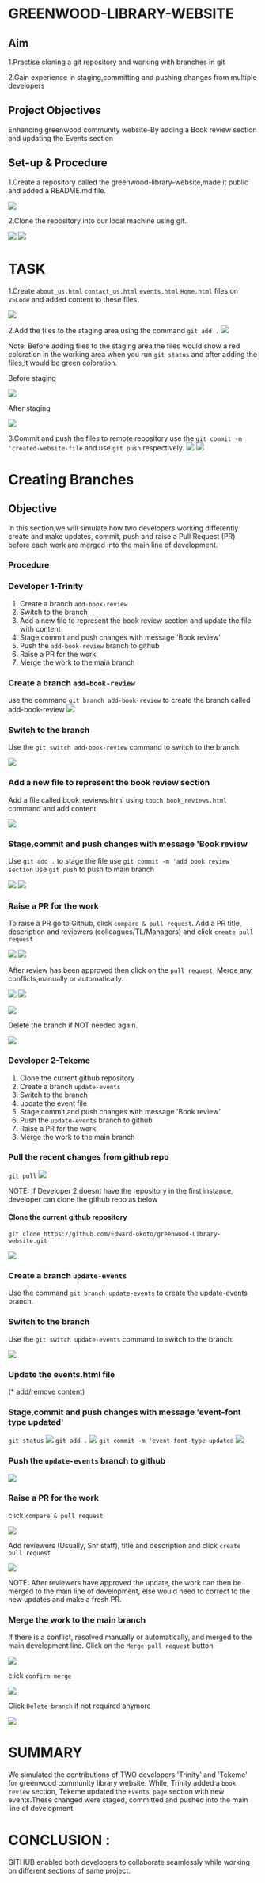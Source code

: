 # GREENWOOD-LIBRARY-WEBSITE

## Aim
1.Practise cloning a git repository and working with branches in git

2.Gain experience in staging,committing and pushing changes from multiple developers

## Project Objectives
Enhancing  greenwood community website-By adding a Book review section and updating the Events section

## Set-up & Procedure
1.Create a repository called the greenwood-library-website,made it public and added a README.md file.

 ![](./img/1.Greenwood%20repo.png)

2.Clone the repository into our local machine using git.

 ![](./img/2.Gitclone-URL.png)
 ![](./img/03.GitcloneOnVSC.png)

 # TASK 

 1.Create `about_us.html`  `contact_us.html`  `events.html`  `Home.html` files on `VSCode` and added content to these files

 ![](./img/5.Other_SECTIONS_on_VSC.png)

 2.Add the files to the staging area using the command `git add .`
   ![](./img/7.git%20add.png)

 Note: Before adding files to the staging area,the files would show a red coloration in the working area when you run `git status` and after adding the files,it would be green coloration.

Before staging

 ![](./img/7.red%20color%20for%20files.png)

 After staging

 ![](./img/9.green%20color.png)

 3.Commit and push the files to remote repository
 use the `git commit -m 'created-website-file` and use `git push` respectively.
 ![](./img/11.Git%20commit.png) 
 ![](./img/10.Git%20push.png)



# Creating Branches

## Objective

 In this section,we will simulate how two developers working differently create and make updates, commit, push and raise a Pull Request (PR) before each work are merged into the main line of development. 

 ### Procedure

### Developer 1-Trinity
 1. Create a branch `add-book-review`
 2. Switch to the branch
 3. Add a new file to represent the book review section and  update the file with content
 5. Stage,commit and push changes with message 'Book review'
 6. Push the `add-book-review` branch to github
 7. Raise a PR for the work
 8. Merge the work to the main branch

 ### Create a branch `add-book-review`
use the command `git branch add-book-review` to create the branch called add-book-review
![](./img/11.git-branch.png)

### Switch to the branch
Use the `git switch add-book-review` command to switch to the branch.

![](./img/12.git-switch.png)

### Add a new file to represent the book review section 
Add a file called book_reviews.html using `touch book_reviews.html` command and add content

![](./img/13..new-branchfile.png)

###  Stage,commit and push changes with message 'Book review

Use `git add .` to stage the file
use  `git commit -m 'add book review section`
use  `git push` to push to main branch

![](./img/15.gitcommitbranch.png)
![](./img/16..gitbranchpush.png)

### Raise a PR for the work
To raise a PR go to Github, click  `compare & pull request`. Add a PR title, description and reviewers (colleagues/TL/Managers) and click `create pull request`

![](./img/17..PR.png)
![](./img/18..PR-number2.png)

After review has been approved then click on the `pull request`,
Merge any conflicts,manually or automatically.

![](./img/19..MergePullRequest.png)
![](./img/21..confirmMerge.png)

![](./img/22.Merge-Success.png)

Delete the branch if NOT needed again.

![](./img/23.DeleteBranch.png)

### Developer 2-Tekeme
 1. Clone the current github repository
 2. Create a branch `update-events`
 3. Switch to the branch
 4. update the event file 
 5. Stage,commit and push changes with message 'Book review'
 6. Push the `update-events` branch to github
 7. Raise a PR for the work
 8. Merge the work to the main branch

 ### Pull the recent changes from github repo
 `git pull`
 ![](./img/DEV2.Gitpull.png)

 NOTE: If Developer 2 doesnt have the repository in the first instance, developer can clone the github repo as below

 #### Clone the current github repository
  `git clone https://github.com/Edward-okoto/greenwood-Library-website.git`

  ![](./img/DEV2.Clone.png) 

  ### Create a branch `update-events`
  Use the command `git branch update-events` to create the update-events branch.
 ### Switch to the branch
Use the `git switch update-events` command to switch to the branch.

![](./img/DEV2.gitswtich.png)


### Update the events.html file 
(* add/remove content)

### Stage,commit and push changes with message 'event-font type updated'
`git status`
![](./img/DEV2.eventfileUpdated.png)
`git add .`
![](./img/DEV2.Gitadd.png)
`git commit -m 'event-font-type updated`
![](./img/DEV2.Gitcommit.png)

### Push the `update-events` branch to github
![](./img/DEV2.GitPush.png)

### Raise a PR for the work
click `compare & pull request`

![](./img/DEV2.PR.png)

Add reviewers (Usually, Snr staff), title and description and click `create pull request`

![](./img/DEV2.PR-add%20Reviewers.png)

NOTE: After reviewers have approved the update, the work can then be merged to the main line of development, else would need to correct to the new updates and make a fresh PR.

### Merge the work to the main branch
If there is a conflict, resolved manually or automatically, and merged to the main development line. Click on the  `Merge pull request` button

![](./img/DEV2.MergeConflict.png)

click `confirm merge`

![](./img%20-%20Copy/21..confirmMerge.png)

Click `Delete branch` if not required anymore

![](./img/DEV2.DeleteBranch.png)


# SUMMARY

We simulated the contributions of TWO developers 'Trinity' and 'Tekeme' for greenwood community library website. While, Trinity added a `book review` section, Tekeme updated the `Events page` section with new events.These changed were staged, committed and pushed into the main line of development.

# CONCLUSION : 
GITHUB enabled both developers to collaborate seamlessly while working on different sections of same project.



 
 



 
